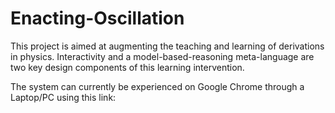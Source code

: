 # Enacting-Oscillation
This project is aimed at augmenting the teaching and learning of derivations in physics. Interactivity and a model-based-reasoning meta-language are two key design components of this learning intervention. 

The system can currently be experienced on Google Chrome through a Laptop/PC using this link: 
